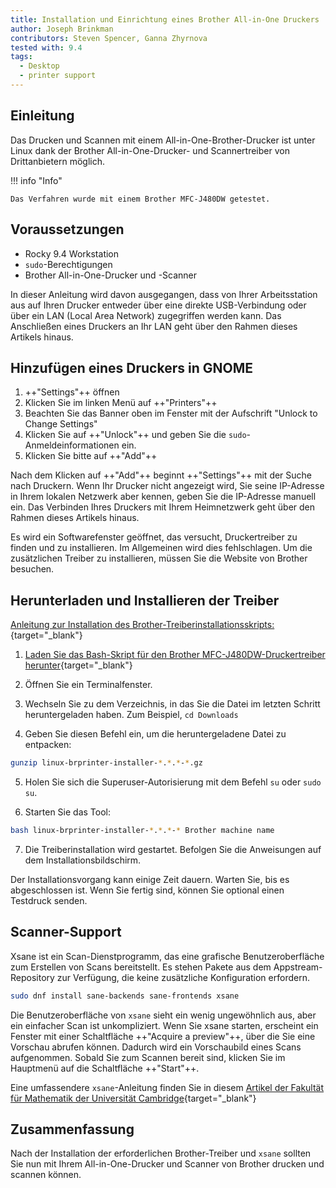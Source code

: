 ```yaml
---
title: Installation und Einrichtung eines Brother All-in-One Druckers
author: Joseph Brinkman
contributors: Steven Spencer, Ganna Zhyrnova
tested with: 9.4
tags:
  - Desktop
  - printer support
---
```


## Einleitung

Das Drucken und Scannen mit einem All-in-One-Brother-Drucker ist unter Linux dank der Brother All-in-One-Drucker- und Scannertreiber von Drittanbietern möglich.

!!! info "Info"

```
Das Verfahren wurde mit einem Brother MFC-J480DW getestet.
```

## Voraussetzungen

- Rocky 9.4 Workstation
- `sudo`-Berechtigungen
- Brother All-in-One-Drucker und -Scanner

In dieser Anleitung wird davon ausgegangen, dass von Ihrer Arbeitsstation aus auf Ihren Drucker entweder über eine direkte USB-Verbindung oder über ein LAN (Local Area Network) zugegriffen werden kann. Das Anschließen eines Druckers an Ihr LAN geht über den Rahmen dieses Artikels hinaus.

## Hinzufügen eines Druckers in GNOME

1. \++"Settings"++ öffnen
2. Klicken Sie im linken Menü auf ++"Printers"++
3. Beachten Sie das Banner oben im Fenster mit der Aufschrift "Unlock to Change Settings"
4. Klicken Sie auf ++"Unlock"++ und geben Sie die `sudo`-Anmeldeinformationen ein.
5. Klicken Sie bitte auf ++"Add"++

Nach dem Klicken auf ++"Add"++ beginnt ++"Settings"++ mit der Suche nach Druckern. Wenn Ihr Drucker nicht angezeigt wird, Sie seine IP-Adresse in Ihrem lokalen Netzwerk aber kennen, geben Sie die IP-Adresse manuell ein. Das Verbinden Ihres Druckers mit Ihrem Heimnetzwerk geht über den Rahmen dieses Artikels hinaus.

Es wird ein Softwarefenster geöffnet, das versucht, Druckertreiber zu finden und zu installieren. Im Allgemeinen wird dies fehlschlagen. Um die zusätzlichen Treiber zu installieren, müssen Sie die Website von Brother besuchen.

## Herunterladen und Installieren der Treiber

[Anleitung zur Installation des Brother-Treiberinstallationsskripts:](https://support.brother.com/g/b/downloadlist.aspx?&c=us&lang=en&prod=mfcj480dw_us_eu_as&os=127){target="_blank"}

1. [Laden Sie das Bash-Skript für den Brother MFC-J480DW-Druckertreiber herunter](https://support.brother.com/g/b/downloadtop.aspx?c=us&lang=en&prod=mfcj480dw_us_eu_as){target="_blank"}

2. Öffnen Sie ein Terminalfenster.

3. Wechseln Sie zu dem Verzeichnis, in das Sie die Datei im letzten Schritt heruntergeladen haben. Zum Beispiel, `cd Downloads`

4. Geben Sie diesen Befehl ein, um die heruntergeladene Datei zu entpacken:

  ```bash
  gunzip linux-brprinter-installer-*.*.*-*.gz
  ```

5. Holen Sie sich die Superuser-Autorisierung mit dem Befehl `su` oder `sudo su`.

6. Starten Sie das Tool:

  ```bash
  bash linux-brprinter-installer-*.*.*-* Brother machine name
  ```

7. Die Treiberinstallation wird gestartet. Befolgen Sie die Anweisungen auf dem Installationsbildschirm.

Der Installationsvorgang kann einige Zeit dauern. Warten Sie, bis es abgeschlossen ist. Wenn Sie fertig sind, können Sie optional einen Testdruck senden.

## Scanner-Support

Xsane ist ein Scan-Dienstprogramm, das eine grafische Benutzeroberfläche zum Erstellen von Scans bereitstellt. Es stehen Pakete aus dem Appstream-Repository zur Verfügung, die keine zusätzliche Konfiguration erfordern.

```bash
sudo dnf install sane-backends sane-frontends xsane
```

Die Benutzeroberfläche von `xsane` sieht ein wenig ungewöhnlich aus, aber ein einfacher Scan ist unkompliziert. Wenn Sie xsane starten, erscheint ein Fenster mit einer Schaltfläche
\++"Acquire a preview"++,
über die Sie eine Vorschau abrufen können. Dadurch wird ein Vorschaubild eines Scans aufgenommen. Sobald Sie zum Scannen bereit sind, klicken Sie im Hauptmenü auf die Schaltfläche ++"Start"++.

Eine umfassendere `xsane`-Anleitung finden Sie in diesem [Artikel der Fakultät für Mathematik der Universität Cambridge](https://www.maths.cam.ac.uk/computing/printing/xsane){target="_blank"}

## Zusammenfassung

Nach der Installation der erforderlichen Brother-Treiber und `xsane` sollten Sie nun mit Ihrem All-in-One-Drucker und Scanner von Brother drucken und scannen können.
